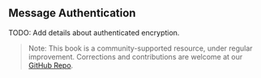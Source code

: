 ## Message Authentication

TODO: Add details about authenticated encryption.

>Note: This book is a community-supported resource, under regular improvement. Corrections and contributions are welcome at our [GitHub Repo](https://github.com/decentralized-identity/didcomm-book/).
